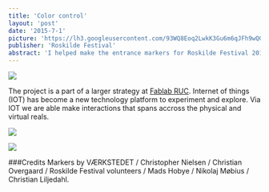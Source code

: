 ```yaml
---
title: 'Color control'
layout: 'post'
date: '2015-7-1'
picture: 'https://lh3.googleusercontent.com/93WQ8Eoq2LwkK3Gu6m6qJFh9wQGQbau54KEg3zx6cd2MiRqpOt6_=s603'
publisher: 'Roskilde Festival'
abstract: 'I helped make the entrance markers for Roskilde Festival 2015 interactive - the audience can change the colour of the LED lights in them by visiting rf.illutron.dk with their smartphone.'
---
```


![](https://lh3.googleusercontent.com/D8dUNj8ft_gPxMvLrXRleZM359rszK1UjVIyF0lQMcUABxRuEDzG=s603)

The project is a part of a larger strategy at [Fablab RUC](http://fablab.ruc.dk). Internet of things (IOT) has become a new technology platform to experiment and explore. Via IOT we are able make interactions that spans accross the physical and virtual reals.

![](https://lh3.googleusercontent.com/INdax4wkRCNIsH51BlRYqSJTmsILMNjUWok7P9YVJenn70gwASmD=s603)

![](https://lh3.googleusercontent.com/kbK8U073U00dKTsFh6a4DVUv1htx0C7fGt0bIlCFAIw_IIaTh-4Z=s603)

###Credits
Markers by VÆRKSTEDET / Christopher Nielsen / Christian Overgaard / Roskilde Festival volunteers / Mads Hobye / Nikolaj Møbius / Christian Liljedahl.
